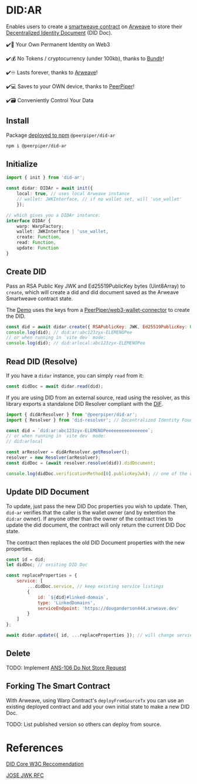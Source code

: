 # DID:AR

Enables users to create a [smartweave contract](https://arweave.medium.com/introducing-smartweave-building-smart-contracts-with-arweave-1fc85cb3b632) on [Arweave](https://www.arweave.org/) to store their [Decentralized Identity Document](https://www.w3.org/TR/did-core/) (DID Doc).

✔️📇 Your Own Permanent Identity on Web3

✔️💰 No Tokens / cryptocurrency (under 100kb), thanks to [Bundlr](https://bundlr.network/)!

✔️♾️ Lasts forever, thanks to [Arweave](https://www.arweave.org/)!

✔️💻 Saves to your OWN device, thanks to [PeerPiper](https://peerpiper.github.io/iframe-wallet-sdk/)!

✔️🗃️ Conveniently Control Your Data

## Install

Package [deployed to npm](https://www.npmjs.com/package/@peerpiper/did-ar) `@peerpiper/did-ar`

```sh
npm i @peerpiper/did-ar
```

## Initialize

```ts
import { init } from 'did-ar';

const didar: DIDAr = await init({
    local: true, // uses local Arweave instance
    // wallet: JWKInterface, // if no wallet set, will 'use_wallet'
    });

// which gives you a DIDAr instance:
interface DIDAr {
    warp: WarpFactory;
    wallet: JWKInterface | 'use_wallet,
    create: Function,
    read: Function,
    update: Function
}

```

## Create DID

Pass an RSA Public Key JWK and Ed25519PublicKey bytes (Uint8Array) to `create`, which will create a did and did document saved as the Arweave Smartweave contract state.

The [Demo](https://github.com/DougAnderson444/did-ar/blob/master/src/routes/%2Bpage.svelte) uses the keys from a [PeerPiper/web3-wallet-connector](https://github.com/PeerPiper/web3-wallet-connector) to create the DID.

```js
const did = await didar.create({ RSAPublicKey: JWK, Ed25519PublicKey: Uint8Array });
console.log(did); // did:ar:abc123zyx-ELEMENOPee
// or when running in `vite dev` mode:
console.log(did); // did:arlocal:abc123zyx-ELEMENOPee
```

## Read DID (Resolve)

If you have a `didar` instance, you can simply `read` from it:

```js
const didDoc = await didar.read(did);
```

If you are using DID from an external source, read using the resolver, as this library exports a standalone DID Resolver compliant with the [DIF](https://github.com/decentralized-identity/did-resolver).

```js
import { didArResolver } from '@peerpiper/did-ar';
import { Resolver } from 'did-resolver'; // Decentralized Identity Foundation

const did = `did:ar:abc123zyx-ELEMENOPeeeeeeeeeeeeeeee`;
// or when running in `vite dev` mode:
// did:arlocal

const arResolver = didArResolver.getResolver();
resolver = new Resolver(arResolver);
const didDoc = (await resolver.resolve(did)).didDocument;

console.log(didDoc.verificationMethod[0].publicKeyJwk); // one of the did's public keys
```

## Update DID Document

To update, just pass the new DID Doc properties you wish to update. Then, `did-ar` verifies that the caller is the wallet owner (and by extention the `did:ar` owner). If anyone other than the owner of the contract tries to update the did document, the contract will only return the current DID Doc state.

The contract then replaces the old DID Document properties with the new properties.

```js
const id = did;
let didDoc; // exsiting DID Doc

const replaceProperties = {
	service: [
		...didDoc.service, // keep existing service listings
		{
			id: `${did}#linked-domain`,
			type: 'LinkedDomains',
			serviceEndpoint: 'https://douganderson444.arweave.dev'
		}
	]
};

await didar.update({ id, ...replaceProperties }); // will change service property of DID Doc
```

## Delete

TODO: Implement [ANS-106 Do Not Store Request](https://github.com/ArweaveTeam/arweave-standards/blob/master/ans/ANS-106.md)

## Forking The Smart Contract

With Arweave, using Warp Contract's `deployFromSourceTx` you can use an existing deployed contract and add your own initial state to make a new DID Doc.

TODO: List published version so others can deploy from source.

# References

[DID Core W3C Reccomendation](https://w3c.github.io/did-core/)

[JOSE JWK RFC](https://www.rfc-editor.org/rfc/rfc8037.html#section-2)
